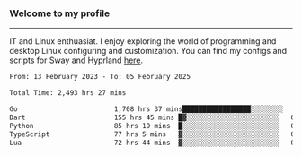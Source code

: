 ### Welcome to my profile

---

IT and Linux enthuasiat. I enjoy exploring the world of programming and desktop Linux configuring and customization. You can find my configs and scripts for Sway and Hyprland [here](https://github.com/uroborosq/mess-of-linux-configurations).

<!-- <div display="block">
 	<img align="left" width="48%" alt="isocalendar" src=".github/metrics/isocalendar_metrics.svg" />
	<img align="center" width="48%" alt="contributions" src=".github/metrics/contributions_metrics.svg" />
	<img align="center" alt="languages" src=".github/metrics/languages_metrics.svg" />
</div> -->

<!-- ![](https://komarev.com/ghpvc/?username=uroborosq&color=success&style=flat-square) -->
<!-- [](https://img.shields.io/github/last-commit/uroborosq/uroborosq?label=Profile%20updated&style=flat-square) -->

<!--START_SECTION:waka-->

```txt
From: 13 February 2023 - To: 05 February 2025

Total Time: 2,493 hrs 27 mins

Go                        1,708 hrs 37 mins█████████████████░░░░░░░░   67.88 %
Dart                      155 hrs 45 mins █▓░░░░░░░░░░░░░░░░░░░░░░░   06.19 %
Python                    85 hrs 19 mins  █░░░░░░░░░░░░░░░░░░░░░░░░   03.39 %
TypeScript                77 hrs 5 mins   ▓░░░░░░░░░░░░░░░░░░░░░░░░   03.06 %
Lua                       72 hrs 44 mins  ▓░░░░░░░░░░░░░░░░░░░░░░░░   02.89 %
```

<!--END_SECTION:waka-->
